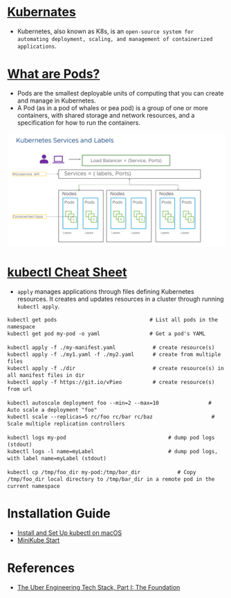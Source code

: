 
# [Kubernates](https://kubernetes.io)
- Kubernetes, also known as K8s, is an `open-source system for automating deployment, scaling, and management of containerized applications`.

# [What are Pods?](https://kubernetes.io/docs/concepts/workloads/pods/)
- Pods are the smallest deployable units of computing that you can create and manage in Kubernetes.
- A Pod (as in a pod of whales or pea pod) is a group of one or more containers, with shared storage and network resources, and a specification for how to run the containers. 

![img.png](assests/kubernates_docker_img.png)

# [kubectl Cheat Sheet](https://kubernetes.io/docs/reference/kubectl/cheatsheet/)

- `apply` manages applications through files defining Kubernetes resources. It creates and updates resources in a cluster through running `kubectl apply`.

```
kubectl get pods                              # List all pods in the namespace
kubectl get pod my-pod -o yaml                # Get a pod's YAML

kubectl apply -f ./my-manifest.yaml            # create resource(s)
kubectl apply -f ./my1.yaml -f ./my2.yaml      # create from multiple files
kubectl apply -f ./dir                         # create resource(s) in all manifest files in dir
kubectl apply -f https://git.io/vPieo          # create resource(s) from url

kubectl autoscale deployment foo --min=2 --max=10                # Auto scale a deployment "foo"
kubectl scale --replicas=5 rc/foo rc/bar rc/baz                   # Scale multiple replication controllers

kubectl logs my-pod                                 # dump pod logs (stdout)
kubectl logs -l name=myLabel                        # dump pod logs, with label name=myLabel (stdout)

kubectl cp /tmp/foo_dir my-pod:/tmp/bar_dir            # Copy /tmp/foo_dir local directory to /tmp/bar_dir in a remote pod in the current namespace
```

# Installation Guide
- [Install and Set Up kubectl on macOS](https://kubernetes.io/docs/tasks/tools/install-kubectl-macos/)
- [MiniKube Start](https://minikube.sigs.k8s.io/docs/start/)

# References
- [The Uber Engineering Tech Stack, Part I: The Foundation](https://eng.uber.com/tech-stack-part-one-foundation/)
